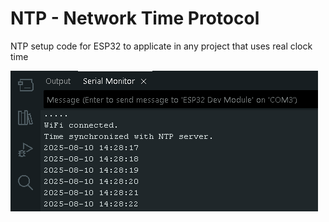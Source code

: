 # NTP - Network Time Protocol
NTP setup code for ESP32 to applicate in any project that uses real clock time  

![Serial port monitor](https://github.com/PaweuQ/ESP32-puzzles/raw/main/misc/2_NTP/Serial.png)

